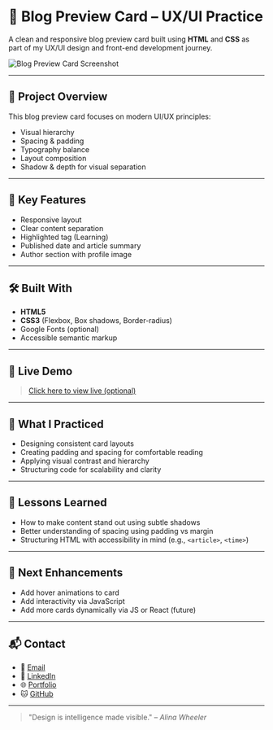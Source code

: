 # 📰 Blog Preview Card – UX/UI Practice

A clean and responsive blog preview card built using **HTML** and **CSS** as part of my UX/UI design and front-end development journey.

![Blog Preview Card Screenshot](./4018e882-f814-454e-9235-8e109c210afa.png)

---

## 📌 Project Overview

This blog preview card focuses on modern UI/UX principles:
- Visual hierarchy
- Spacing & padding
- Typography balance
- Layout composition
- Shadow & depth for visual separation

---

## 🎯 Key Features

- Responsive layout
- Clear content separation
- Highlighted tag (Learning)
- Published date and article summary
- Author section with profile image

---

## 🛠️ Built With

- **HTML5**
- **CSS3** (Flexbox, Box shadows, Border-radius)
- Google Fonts (optional)
- Accessible semantic markup

---

## 🚀 Live Demo

> [Click here to view live (optional)](https://your-live-preview-link.com)

---

## 🎨 What I Practiced

- Designing consistent card layouts
- Creating padding and spacing for comfortable reading
- Applying visual contrast and hierarchy
- Structuring code for scalability and clarity

---

## 🧠 Lessons Learned

- How to make content stand out using subtle shadows
- Better understanding of spacing using padding vs margin
- Structuring HTML with accessibility in mind (e.g., `<article>`, `<time>`)

---

## 🧩 Next Enhancements

- Add hover animations to card
- Add interactivity via JavaScript
- Add more cards dynamically via JS or React (future)

---

## 📬 Contact

- 📧 [Email](mailto:your@email.com)
- 💼 [LinkedIn](https://linkedin.com/in/your-profile)
- 🌐 [Portfolio](https://your-website.com)
- 🐱 [GitHub](https://github.com/yourgithub)

---

> "Design is intelligence made visible." – *Alina Wheeler*
